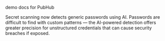 demo docs for PubHub

Secret scanning now detects generic passwords using AI. Passwords are difficult to find with custom patterns — the AI-powered detection offers greater precision for unstructured credentials that can cause security breaches if exposed.

